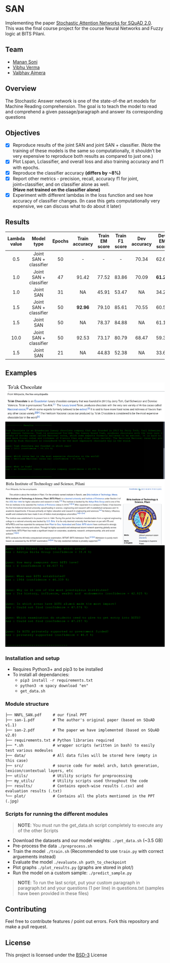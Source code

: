 
# SAN
Implementing the paper [Stochastic Attention Networks for SQuAD 2.0](https://arxiv.org/pdf/1809.09194.pdf).   
This was the final course project for the course Neural Networks and Fuzzy logic at BITS Pilani.

## Team
- [Manan Soni](https://github.com/MananSoni42)
- [Vibhu Verma](https://github.com/vibhuverma99)
- [Vaibhav Ajmera](https://github.com/vajmera)

## Overview
The Stochastic Answer network is one of the state-of-the art models for Machine Reading comprehension. The goal is to teach the model to read and comprehend a given passage/paragraph and answer its corresponding questions

## Objectives
* [x] Reproduce results of the joint SAN and joint SAN + classifier. (Note the training of these models is the same so computationally, it shouldn’t be very expensive to reproduce both results as compared to just one.)
* [x] Plot Lspan, Lclassifier, and overall loss and also training accuracy and f1 with epochs.
* [x] Reproduce the classifier accuracy **(differs by ~8%)**
* [x] Report other metrics - precision, recall, accuracy f1 for joint, joint+classifier, and on classifier alone as well.  
**(Have not trained on the classifier alone)**
* [x] Experiment with different lambdas in the loss function and see how accuracy of classifier changes. (In case this gets computationally very expensive, we can discuss what to do about it later)

## Results

| Lambda value | Model type | Epochs | Train accuracy | Train EM score | Train F1 score | Dev accuracy | Dev EM score | Dev F1 score |
|:-:|:-:|:-:|:-:|:-:|:-:|:-:|:-:|:-:|
| 0.5  | Joint SAN + classifier | 50 | -         | -     | -     | 70.34 | 62.63     | 65.75     |
| 1.0  | Joint SAN + classifier | 47 | 91.42     | 77.52 | 83.86 | 70.09 | **61.24** | **64.45** |
| 1.0  | Joint SAN             | 31 | NA        | 45.91 | 53.47 | NA    | 34.28     | 38.11     |
| 1.5  | Joint SAN + classifier | 50 | **92.96** | 79.10 | 85.61 | 70.55 | 60.58     | 63.46     |
| 1.5  | Joint SAN             | 50 | NA        | 78.37 | 84.88 | NA    | 61.18     | 64.39     |
| 10.0 | Joint SAN + classifier | 50 | 92.53     |73.17  | 80.79 | 68.47 | 59.30     | 62.84     |
| 1.5  | Joint SAN             | 21 | NA        | 44.83 | 52.38 | NA    | 33.61     | 36.85     |

## Examples
![Example 1 paragraph](assets/ex1p.png)
![Example 1 QA](assets/ex1qa.png)
![Example 2 paragraph](assets/ex2p.png)
![Example 2 QA](assets/ex2qa.png)

### Installation and setup

* Requires Python3+ and pip3 to be installed
* To install all dependancies:
    * ```pip3 install -r requirements.txt```
    * ```python3 -m spacy download "en"```
    * ```get_data.sh```

### Module structure
```
├── NNFL_SAN.pdf     # our final PPT
├── san-1.pdf        # The author's original paper (based on SQuAD v1.1)
├── san-2.pdf        # The paper we have implemented (based on SQuAD v2.0)
├── requirements.txt # Python libraries required
├── *.sh             # wrapper scripts (written in bash) to easily test various modeules
├── data/            # All data files will be stored here (empty in this case)
├── src/             # source code for model arch, batch generation, lexicon/contextual layers, etc
├── utils/           # Utility scripts for preprocessing
├── my_utils/        # Utility scripts used throughout the code
├── results/         # Contains epoch-wise results (.csv) and evaluation results (.txt)
└── plot/            # Contains all the plots mentioned in the PPT (.jpg)
```

### Scripts for running the different modules
> **NOTE**: You must run the get_data.sh script completely to execute any of the other Scripts

* Download the datasets and our model weights: ```./get_data.sh``` (~3.5 GB)
* Pre-process the data ```./preprocess.sh```
* Train the model ```./train.sh``` (Recommended to use ```train.py``` with correct arguements instead)
* Evaluate the model ```./evaluate.sh path_to_checkpoint```
* Plot graphs ```./plot_results.py``` (graphs are stored in plot/)
* Run the model on a custom sample: ```./predict_sample.py```

> **NOTE**: To run the last script, put your custom paragraph in paragraph.txt and your questions (1 per line) in questions.txt (samples have been provided in these files)

## Contributing
Feel free to contribute features / point out errors. Fork this repository and make a pull request.  

## License
This project is licensed under the [BSD-3](https://opensource.org/licenses/BSD-3-Clause) License
